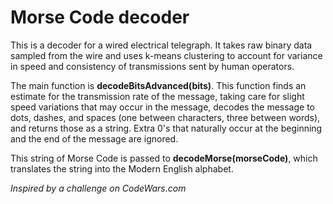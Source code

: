 # Morse Code decoder

This is a decoder for a wired electrical telegraph.  It takes raw binary data
sampled from the wire and uses k-means clustering to account for variance in
speed and consistency of transmissions sent by human operators.

The main function is **decodeBitsAdvanced(bits)**.  This function finds an
estimate for the transmission rate of the message, taking care for slight speed
variations that may occur in the message, decodes the message to dots, dashes,
and spaces (one between characters, three between words), and returns those as a
string. Extra 0's that naturally occur at the beginning and the end of the
message are ignored.

This string of Morse Code is passed to **decodeMorse(morseCode)**, which
translates the string into the Modern English alphabet.

*Inspired by a challenge on CodeWars.com*
